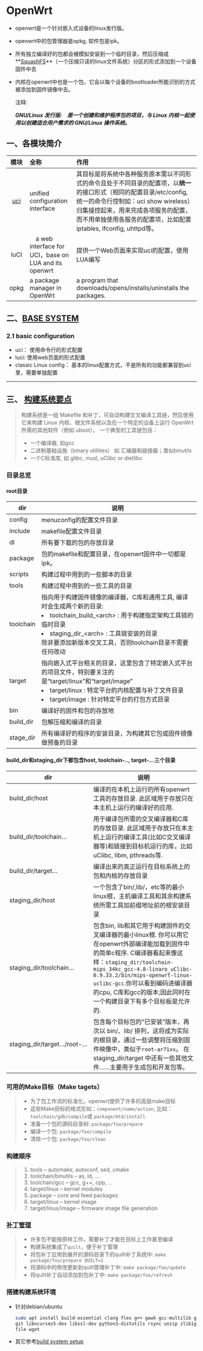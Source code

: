 # OpenWrt

- openwrt是一个针对嵌入式设备的linux发行版。
- openwrt中的包管理器是opkg, 软件包是ipk。
- 所有独立编译好的包都会被模拟安装到一个临时目录，然后压缩成**[SquashFS](https://en.wikipedia.org/wiki/SquashFS)**（一个压缩只读的linux文件系统）分区的形式添加到一个设备固件中去
- 内核在openwrt中也是一个包，它会以每个设备的bootloader所能识别的方式被添加到固件镜像中去。

    注释:

    ***GNU/Linux 发行版:　是一个创建和维护程序包的项目，与 Linux 内核一起使用以创建适合用户需求的 GNU/Linux 操作系统。***

## 一、各模块简介

模块|全称|作用
|:-:|:-|:-|
[uci](https://openwrt.org/docs/guide-user/base-system/uci)| unified configuration interface| 其目标是将系统中各种服务原本需以不同形式的命令且处于不同目录的配置项，以**统一**的接口形式（相同的配置目录/etc/config, 统一的命令行控制如：uci show wireless）归集操控起来，用来完成各项服务的配置，而不用单独使用各服务的配置项，比如配置iptables, ifconfig, uhttpd等。
luCI |　a web interface for UCI，base on LUA and its openwrt | 提供一个Web页面来实现uci的配置，使用LUA编写
opkg | a package manager in OpenWrt |  a program that downloads/opens/installs/uninstalls the packages. 

## 二、[BASE SYSTEM](https://openwrt.org/docs/guide-user/base-system/start)

### 2.1 basic configuration

- uci： 使用命令行的形式配置
- luci: 使用web页面的形式配置
- classic Linux config： 基本的linux配置方式，不是所有的功能都兼容到uci里，需要单独配置

------------

## 三、 [构建系统要点](https://openwrt.org/docs/guide-developer/toolchain/buildsystem_essentials)

> 构建系统是一组 Makefile 和补丁，可自动构建交叉编译工具链，然后使用它来构建 Linux 内核、根文件系统以及在一个特定的设备上运行 OpenWrt 所需的其他软件（例如 uboot）。  一个典型的工具链包括：
>
> - 一个编译器, 如gcc
> - 二进制基础设施（binary utilities） 如 汇编器和链接器；类似binutils
> - 一个C标准库, 如 glibc, musl, uClibc or dietlibc

### 目录总览

#### root目录

dir       | 说明
----------|------------------
config    | menuconfig的配置文件目录
include   | makefile配置文件目录
dl        | 所有要下载的包的存放目录
package   | 包的makefile和配置目录，在openwrt固件中一切都是ipk。
scripts   | 构建过程中用到的一些脚本的目录
tools     | 构建过程中用到的一些工具的目录
toolchain | 指向用于构建固件镜像的编译器，C库和通用工具, 编译时会生成两个新的目录: <li> toolchain_build_\<arch\> : 用于构建指定架构工具链的临时目录 <li>staging_dir_\<arch\> : 工具链安装的目录<br>除非要添加新版本交叉工具，否则toolchain目录不需要任何改动
target    | 指向嵌入式平台相关的目录，这里包含了特定嵌入式平台的项目文件，特别要关注的是“target/linux”和“target/image” <li>target/linux : 特定平台的内核配置与补丁文件目录 <li>target/image : 针对特定平台的打包方式目录
bin       | 编译好的固件和包的存放地
build_dir | 包解压缩和编译的目录
stage_dir | 所有编译好的程序的安装目录，为构建其它包或固件镜像做预备的目录

#### build_dir和staging_dir下都包含host, toolchain-.., target-...三个目录
  
dir                        | 说明
---------------------------|---------------------------------
build_dir/host             | 编译的在本机上运行的所有openwrt工具的存放目录. 此区域用于存放只在本主机上运行的编译好的应用.
build_dir/toolchain…       | 用于编译包所需的交叉编译器和C库的存放目录. 此区域用于存放只在本主机上运行的编译工具(比如C交叉编译器等)和链接到目标机运行的库，比如uClibc, libm, pthreads等.
build_dir/target…          | 编译出来的真正运行在目标系统上的包和内核的存放目录
staging_dir/host           | 一个包含了bin/,lib/，etc等的最小linux根，主机编译工具和其余构建系统所需工具加前缀地址前的根安装目录
staging_dir/toolchain…     | 包含bin, lib和其它用于构建固件的交叉编译器的最小linux根. 你可以用它在openwrt外部编译能加载到固件中的简单c程序. C编译器看起来像这样：`staging_dir/toolchain-mips_34kc_gcc-4.8-linaro_uClibc-0.9.33.2/bin/mips-openwrt-linux-uclibc-gcc`.你可以看到编码进编译器的cpu, C库和gcc的版本;因此同时在一个构建目录下有多个目标板是允许的.
staging_dir/target…/root-… | 包含每个目标包的“已安装”版本，再次以 bin/、lib/ 排列，这将成为实际的根目录，通过一些调整将压缩到固件映像中，类似于`root-ar71xx`。  在 staging_dir/target 中还有一些其他文件……主要用于生成包和开发包等。

### 可用的Make目标（Make tagets）

> - 为了包工作流的标准化，openwrt提供了许多的高层make目标
> - 这些Make目标的格式形如：`component/name/action`, 比如： `toolchain/gdb/compile`或 `package/mtd/install`
> - 准备一个包的源码目录树: `package/foo/prepare`
> - 编译一个包: `package/foo/compile`
> - 清除一个包: `package/foo/clean`

### 构建顺序

> 1. tools – automake, autoconf, sed, cmake
> 1. toolchain/binutils – as, ld, …
> 1. toolchain/gcc – gcc, g++, cpp, …
> 1. target/linux – kernel modules
> 1. package – core and feed packages
> 1. target/linux – kernel image
> 1. target/linux/image – firmware image file generation

### [补丁管理](./patch.md)

> - 许多包不能按原样工作，需要补丁才能在目标上工作甚至编译
> - 构建系统集成了`quilt`，便于补丁管理
> - 将包补丁应用到展开的源码目录下的quilt补丁系统中: `make package/foo/prepare QUILT=1`
> - 将源码中的修改更新到quilt管理补丁中: `make package/foo/update`
> - 将quilt补丁自动添加到包补丁中: `make package/foo/refresh`

### 搭建构建系统环境

- 针对debian/ubuntu

    ```sh
    sudo apt install build-essential clang flex g++ gawk gcc-multilib gettext \
    git libncurses5-dev libssl-dev python3-distutils rsync unzip zlib1g-dev \
    file wget
    ```

- 其它参考[build system setup](https://openwrt.org/docs/guide-developer/toolchain/install-buildsystem)
